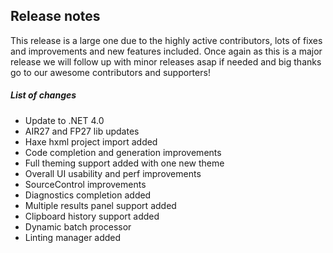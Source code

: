 ## Release notes 

This release is a large one due to the highly active contributors, lots of fixes and improvements and new features included. 
Once again as this is a major release we will follow up with minor releases asap if needed and big thanks go to our awesome contributors and supporters!

##### List of changes

- Update to .NET 4.0
- AIR27 and FP27 lib updates
- Haxe hxml project import added
- Code completion and generation improvements
- Full theming support added with one new theme
- Overall UI usability and perf improvements
- SourceControl improvements
- Diagnostics completion added
- Multiple results panel support added
- Clipboard history support added
- Dynamic batch processor
- Linting manager added
